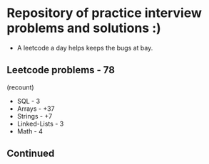 # Repository of practice interview problems and solutions :)
 - A leetcode a day helps keeps the bugs at bay.

## Leetcode problems - 78
(recount)
 - SQL - 3
 - Arrays - +37
 - Strings - +7
 - Linked-Lists - 3 
 - Math - 4

 ## Continued